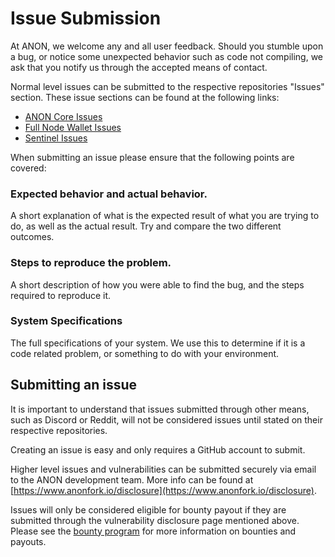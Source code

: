 # Issue Submission

At ANON, we welcome any and all user feedback. Should you stumble upon a bug, or notice some unexpected behavior such as code not compiling, we ask that you notify us through the accepted means of contact.

Normal level issues can be submitted to the respective repositories "Issues" section. These issue sections can be found at the following links:

- [ANON Core Issues](https://github.com/anonymousbitcoin/anon/issues)
- [Full Node Wallet Issues](https://github.com/anonymousbitcoin/anon-full-node-wallet/issues)
- [Sentinel Issues](https://github.com/anonymousbitcoin/sentinel/issues)

When submitting an issue please ensure that the following points are covered:

### Expected behavior and actual behavior.

A short explanation of what is the expected result of what you are trying to do, as well as the actual result. Try and compare the two different outcomes.

### Steps to reproduce the problem.

A short description of how you were able to find the bug, and the steps required to reproduce it.

### System Specifications

The full specifications of your system. We use this to determine if it is a code related problem, or something to do with your environment.

## Submitting an issue

It is important to understand that issues submitted through other means, such as Discord or Reddit, will not be considered issues until stated on their respective repositories. 

Creating an issue is easy and only requires a GitHub account to submit.

Higher level issues and vulnerabilities can be submitted securely via email to the ANON development team. More info can be found at [https://www.anonfork.io/disclosure](https://www.anonfork.io/disclosure).

Issues will only be considered eligible for bounty payout if they are submitted through the vulnerability disclosure page mentioned above. Please see the [bounty program](bounty_program.md) for more information on bounties and payouts.
